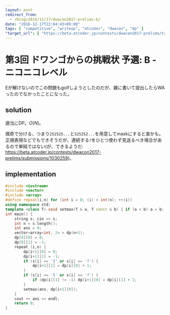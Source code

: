 ```yaml
---
layout: post
redirect_from:
  - /blog/2016/12/17/dwacon2017-prelims-b/
date: "2016-12-17T22:04:43+09:00"
tags: [ "competitive", "writeup", "atcoder", "dwacon", "dp" ]
"target_url": [ "https://beta.atcoder.jp/contests/dwacon2017-prelims/tasks/dwango2017qual_b" ]
---
```


# 第3回 ドワンゴからの挑戦状 予選: B - ニコニコレベル

Eが解けないのでこの問題もgolfしようとしたのだが、雑に書いて提出したらWAったのでなかったことになった。

## solution

適当にDP。$O(N)$。

偶奇で分ける、つまり`252525...`と`525252...`を用意してmaskにすると楽かも。
正規表現などでもできそうだが、連続する`?`をひとつ使わず見送るべき場合があるので単純ではない(が、できるようだ: <https://beta.atcoder.jp/contests/dwacon2017-prelims/submissions/1030259>)。

## implementation

``` c++
#include <iostream>
#include <vector>
#include <array>
#define repeat(i,n) for (int i = 0; (i) < int(n); ++(i))
using namespace std;
template <class T> void setmax(T & a, T const & b) { if (a < b) a = b; }
int main() {
    string s; cin >> s;
    int n = s.length();
    int ans = 0;
    vector<array<int, 2> > dp(n+1);
    dp[0][0] = 0;
    dp[0][1] = -1;
    repeat (i,n) {
        dp[i+1][0] = 0;
        dp[i+1][1] = -1;
        if (s[i] == '2' or s[i] == '?') {
            dp[i+1][1] = dp[i][0] + 1;
        }
        if (s[i] == '5' or s[i] == '?') {
            if (dp[i][1] != -1) dp[i+1][0] = dp[i][1] + 1;
        }
        setmax(ans, dp[i+1][0]);
    }
    cout << ans << endl;
    return 0;
}
```
